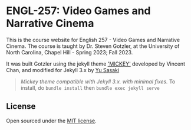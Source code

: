 # ENGL-257: Video Games and Narrative Cinema

This is the course website for English 257 - Video Games and Narrative Cinema. The course is taught by Dr. Steven Gotzler, at the University of North Carolina, Chapel Hill - Spring 2023; Fall 2023.

It was built Gotzler using the jekyll theme ['MICKEY'](https://github.com/vincentchan/mickey) developed by Vincent Chan, and modified for Jekyll 3.x by [Yu Sasaki](https://github.com/sasaki-san/mickey)

> *Mickey theme compatible with Jekyll 3.x. with minimal fixes.* To install, do `bundle install` then `bundle exec jekyll serve`

## License

Open sourced under the [MIT license](LICENSE.md).

